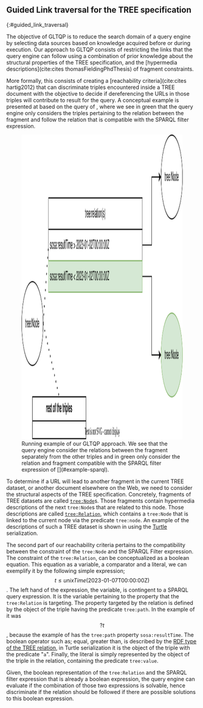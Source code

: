 ## Guided Link traversal for the TREE specification
{:#guided_link_traversal}

The objective of GLTQP is to reduce the search domain of a query engine by selecting data sources based on knowledge 
acquired before or during execution.
Our approach to GLTQP consists of restricting the links 
that the query engine can follow using a combination of prior knowledge about the structural properties of the TREE specification,
and the [hypermedia descriptions](cite:cites thomasFieldingPhdThesis) of fragment constraints.

More formally, this consists of creating a [reachability criteria](cite:cites hartig2012) 
that can discriminate triples encountered
inside a TREE document with the objective to decide if dereferencing the URLs in
those triples will contribute to result for the query.
A conceptual example is presented at [](#running_example) based on the query of [](#example-sparql),
where we see in green that the query engine only considers the triples pertaining to
the relation between the fragment and follow the relation that is compatible with the SPARQL filter expression.


<figure id="running_example">
<img src="img/running_example.drawio.svg" alt="[Running example of our GLTQP approach]" class="figure-narrow" style="height: 20vh">
<figcaption markdown="block">
Running example of our GLTQP approach.
We see that the query engine consider the relations between the fragment separately from the other triples
and in green only consider the relation and fragment compatible with the SPARQL filter expression of
[](#example-sparql).
</figcaption>
</figure>


To determine if a URL will lead to another fragment in the current TREE dataset,
or another document elsewhere on the Web,
we need to consider the structural aspects of the TREE specification.
Concretely, fragments of TREE datasets
are called [`tree:Node`](https://treecg.github.io/specification/#Node)s.
Those fragments contain hypermedia descriptions of the next `tree:Node`s that are related to this node.
Those descriptions are called [`tree:Relation`](https://treecg.github.io/specification/#Relation),
which contains a `tree:Node` that is linked to the current node via the predicate `tree:node`.
An example of the descriptions of such a TREE dataset is shown 
in [](#TREE-relation-turtle-example) using the [Turtle](https://www.w3.org/TR/turtle/) serialization.


The second part of our reachability criteria pertains to the compatibility between the constraint
of the `tree:Node` and the SPARQL Filter expression. 
The constraint of the `tree:Relation`, can be conceptualized as a boolean equation.
This equation as a variable, a comparator and a literal,
we can exemplify it by the following simple expression; $$ t \leq unixTime(\text{2023-01-07T00:00:00Z}) $$.
The left hand of the expression, the variable, is contingent to a SPARQL query expression.
It is the variable pertaining to the property that the `tree:Relation` is targeting.
The property targeted by the relation is defined by the object of the triple
having the predicate `tree:path`.
In the example of [](#example-sparql) it was $$ ?t $$, because the example of [](#TREE-relation-turtle-example)
has the `tree:path` property `sosa:resultTime`. 
The boolean operator such as; equal, greater than, is described by the [RDF type of the TREE relation](https://treecg.github.io/specification/#Relation), in Turtle serialization it is the object of the triple with the predicate "`a`".
Finally, the literal is simply represented by the object of the triple in the relation,
containing the predicate `tree:value`.


Given,
the boolean representation of the `tree:Relation` and the SPARQL filter expression that is already a boolean expression,
the query engine can evaluate if the combination of those two expressions is solvable, hence
discriminate if the relation should be followed if there are possible solutions to this boolean expression.